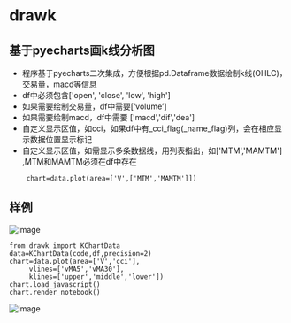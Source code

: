 # drawk
## 基于pyecharts画k线分析图
   * 程序基于pyecharts二次集成，方便根据pd.Dataframe数据绘制k线(OHLC)，交易量，macd等信息
   * df中必须包含['open', 'close', 'low', 'high']
   * 如果需要绘制交易量，df中需要[‘volume’]
   * 如果需要绘制macd，df中需要 ['macd','dif','dea']
   * 自定义显示区值，如cci，如果df中有_cci_flag(_name_flag)列，会在相应显示数据位置显示标记
   * 自定义显示区值，如需显示多条数据线，用列表指出，如['MTM','MAMTM'] ,MTM和MAMTM必须在df中存在
     ```
      chart=data.plot(area=['V',['MTM','MAMTM']])
     ```
## 样例
![image](https://github.com/luckfu/drawk/raw/master/df.png)

```
from drawk import KChartData
data=KChartData(code,df,precision=2)
chart=data.plot(area=['V','cci'], 
     vlines=['vMA5','vMA30'],
     klines=['upper','middle','lower'])
chart.load_javascript()
chart.render_notebook()
```
![image](https://github.com/luckfu/drawk/raw/master/drawk.gif)

